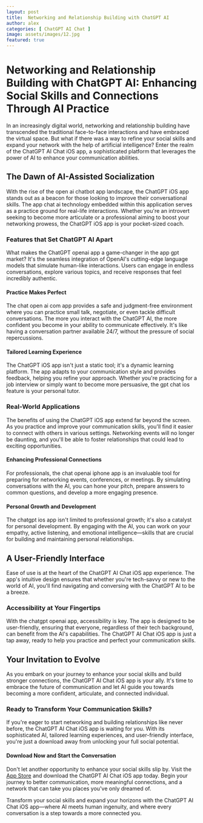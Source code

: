 ```yaml
---
layout: post
title:  Networking and Relationship Building with ChatGPT AI
author: alex
categories: [ ChatGPT AI Chat ]
image: assets/images/12.jpg
featured: true
---
```


# Networking and Relationship Building with ChatGPT AI: Enhancing Social Skills and Connections Through AI Practice

In an increasingly digital world, networking and relationship building have transcended the traditional face-to-face interactions and have embraced the virtual space. But what if there was a way to refine your social skills and expand your network with the help of artificial intelligence? Enter the realm of the ChatGPT AI Chat iOS app, a sophisticated platform that leverages the power of AI to enhance your communication abilities.

## The Dawn of AI-Assisted Socialization

With the rise of the open ai chatbot app landscape, the ChatGPT iOS app stands out as a beacon for those looking to improve their conversational skills. The app chat ai technology embedded within this application serves as a practice ground for real-life interactions. Whether you're an introvert seeking to become more articulate or a professional aiming to boost your networking prowess, the ChatGPT iOS app is your pocket-sized coach.

### Features that Set ChatGPT AI Apart

What makes the ChatGPT openai app a game-changer in the app gpt market? It's the seamless integration of OpenAI's cutting-edge language models that simulate human-like interactions. Users can engage in endless conversations, explore various topics, and receive responses that feel incredibly authentic.

#### Practice Makes Perfect

The chat open ai com app provides a safe and judgment-free environment where you can practice small talk, negotiate, or even tackle difficult conversations. The more you interact with the ChatGPT AI, the more confident you become in your ability to communicate effectively. It's like having a conversation partner available 24/7, without the pressure of social repercussions.

#### Tailored Learning Experience

The ChatGPT iOS app isn't just a static tool; it's a dynamic learning platform. The app adapts to your communication style and provides feedback, helping you refine your approach. Whether you're practicing for a job interview or simply want to become more persuasive, the gpt chat ios feature is your personal tutor.

### Real-World Applications

The benefits of using the ChatGPT iOS app extend far beyond the screen. As you practice and improve your communication skills, you'll find it easier to connect with others in various settings. Networking events will no longer be daunting, and you'll be able to foster relationships that could lead to exciting opportunities.

#### Enhancing Professional Connections

For professionals, the chat openai iphone app is an invaluable tool for preparing for networking events, conferences, or meetings. By simulating conversations with the AI, you can hone your pitch, prepare answers to common questions, and develop a more engaging presence.

#### Personal Growth and Development

The chatgpt ios app isn't limited to professional growth; it's also a catalyst for personal development. By engaging with the AI, you can work on your empathy, active listening, and emotional intelligence—skills that are crucial for building and maintaining personal relationships.

## A User-Friendly Interface

Ease of use is at the heart of the ChatGPT AI Chat iOS app experience. The app's intuitive design ensures that whether you're tech-savvy or new to the world of AI, you'll find navigating and conversing with the ChatGPT AI to be a breeze.

### Accessibility at Your Fingertips

With the chatgpt openai app, accessibility is key. The app is designed to be user-friendly, ensuring that everyone, regardless of their tech background, can benefit from the AI's capabilities. The ChatGPT AI Chat iOS app is just a tap away, ready to help you practice and perfect your communication skills.

## Your Invitation to Evolve

As you embark on your journey to enhance your social skills and build stronger connections, the ChatGPT AI Chat iOS app is your ally. It's time to embrace the future of communication and let AI guide you towards becoming a more confident, articulate, and connected individual.

### Ready to Transform Your Communication Skills?

If you're eager to start networking and building relationships like never before, the ChatGPT AI Chat iOS app is waiting for you. With its sophisticated AI, tailored learning experiences, and user-friendly interface, you're just a download away from unlocking your full social potential.

#### Download Now and Start the Conversation

Don't let another opportunity to enhance your social skills slip by. Visit the [App Store](https://apps.apple.com/us/app/ai-ask-chat-with-ai-bots/id6472484891) and download the ChatGPT AI Chat iOS app today. Begin your journey to better communication, more meaningful connections, and a network that can take you places you've only dreamed of.

Transform your social skills and expand your horizons with the ChatGPT AI Chat iOS app—where AI meets human ingenuity, and where every conversation is a step towards a more connected you.